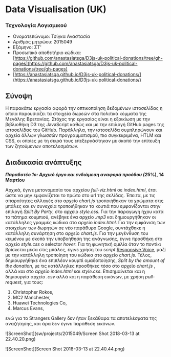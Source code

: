 
# Data Visualisation (UK)
### Τεχνολογία Λογισμικού
* Ονοματεπώνυμο: Τσίγκα Αναστασία
* Αριθμός μητρώου: 2015049		
* Εξάμηνο: ΣΤ'
* Προσωπικό αποθετήριο κώδικα: [https://github.com/anastasiatsga/D3js-uk-political-donations/tree/gh-pages](https://github.com/anastasiatsga/D3js-uk-political-donations/tree/gh-pages)
* [https://anastasiatsga.github.io/D3js-uk-political-donations/](https://anastasiatsga.github.io/D3js-uk-political-donations/)
## Σύνοψη
Η παρακάτω εργασία αφορά την οπτικοποίηση δεδομένων ιστοσελίδας η οποία παρουσιάζει τα στοιχεία δωρεών στα πολιτικά κόμματα της Μεγάλης Βρετανίας. Στόχος της εργασίας είναι η εξοικίωση με την βιβλιοθήκη D3 της JavaScript καθώς και με την επιλογή GitHub pages της ιστοσελίδας του GitHub. Παράλληλα, την ιστοσελίδα συμπληρώνουν και αρχεία άλλων γλωσσών προγραμματισμού, πιο συγκεκριμένα, HTLM και CSS, οι οποίες με τη σειρά τους επεξεργάστηκαν με σκοπό την επίτευξη των ζητούμενων αποτελεσμάτων. 

## Διαδικασία ανάπτυξης
***Παραδοτέο 1ο: Αρχικό έργο και ενδιάμεση αναφορά προόδου (2*5%), 14 Μαρτίου**

Αρχικά, έγινε μετονομασία του αρχείου *full-viz.html* σε *index.html*, έτσι ώστε να μην εμφανίζεται το πρώτο στο url της σελίδας. Έπειτα, με τις απαραίτητες αλλαγές στο αρχείο *chart.js* τροποιήθηκαν τα χρώματα στις μπάλες και εν συνεχεία τροποιήθηκαν τα κουτιά που εμφανίζονται στην επιλογή *Split By Party*, στο αρχείο *style.css*.  Για την παραγωγή ήχου κατά το πάτημα κουμπιού, ανέβηκε ένα αρχείο *.mp3* και δημιουργήθηκαν οι κατάλληλες γραμμές κώδικα στο αρχείο *index.html*.  Για την εμφάνιση των στοιχείων των δωρητών σε νέο παράθυρο Google, συντάχθηκε η κατάλληλη συνάρτηση στο αρχείο *chart.js*. Για την μεγένθυση του κειμένου με σκοπό την υποβοήθηση της ανάγνωσης, έγινε προσθήκη στο αρχείο *style.css* ο selector *hover*. Για τη φωνητική ομιλία όταν το ποντίκι βρίσκεται μέσα στις μπάλες, έγινε χρήση του *script* [Responsive Voice](https://responsivevoice.org/), μαζί με την κατάλληλη τροποίηση του κώδικα στο αρχείο *chart.js*. Τέλος, δημιουργήθηκε ένα επιπλέον κουμπί ομαδοποίησης, *Split by the amount of the donation*, με τις κατάλληλες προσθήκες τόσο στο αρχείο *chart.js* , αλλά και στο αρχείο *index.html* και *style.css*.  Επισημαίνεται και η δημιουργία αρχείο *.csv* αλλά και η παράθεση εικόνων, με χρήση *pull-request*, για τους:
1.  Christopher Rokos, 
2.  MC2 Manchester, 
3.  Huawei Technologies Co, 
4.  Marcus Evans, 

ενώ για το Strangers Gallery δεν ήταν ξεκάθαρα τα αποτελέσματα της αναζήτησης, και άρα δεν έγινε παράθεση εικόνων.

![ScreenShot](sw/projects/2015049/Screen Shot 2018-03-13 at 22.40.20.png)

![ScreenShot](Screen Shot 2018-03-13 at 22.40.44.png)
